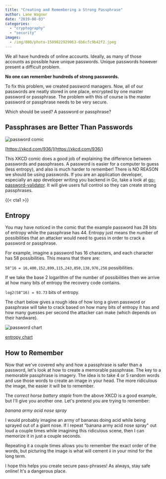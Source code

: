 ```yaml
---
title: "Creating and Remembering a Strong Passphrase"
author: Lane Wagner
date: "2019-08-03"
categories: 
  - "cryptography"
  - "security"
images:
  - /img/800/photo-1509822929063-6b6cfc9b42f2.jpeg
---
```


We all have hundreds of online accounts. Ideally, as many of those accounts as possible have unique passwords. Unique passwords however present a difficult problem.

**No one can remember hundreds of strong passwords.**

To fix this problem, we created password managers. Now, all of our passwords are neatly stored in one place, encrypted by one master password or passphrase. The problem with this of course is the master password or passphrase needs to be very secure.

Which should be used? A password or passphrase?

## Passphrases are Better Than Passwords

![password comic](/img/800/password_strength.png)

[https://xkcd.com/936/](https://xkcd.com/936/)

This XKCD comic does a good job of explaining the difference between passwords and passphrases. A password is easier for a computer to guess (less entropy), and also is much harder to remember! There is NO REASON we should be using passwords. If you are an application developer, especially an app developer writing you backend in Go, take a look at [go-password-validator](https://github.com/lane-c-wagner/go-password-validator). It will give users full control so they can create strong passphrases.

{{< cta1 >}}

## Entropy

You may have noticed in the comic that the example password has 28 bits of entropy while the passphrase has 44. Entropy just means the number of possibilities that an attacker would need to guess in order to crack a password or passphrase.

For example, imagine a password has 16 characters, and each character has 58 possibilities. This means that there are:

`58^16 = 16,400,152,899,115,243,850,138,976,256` possibilities.

If we take the base 2 logarithm of the number of possibilities then we arrive at how many bits of entropy the recovery code contains.

`log2(58^16) = 93.73` bits of entropy.

The chart below gives a rough idea of how long a given password or passphrase will take to crack based on how many bits of entropy it has and how many guesses per second the attacker can make (which depends on their hardware).

![password chart ](/img/800/rhdADIZYXJM2FxqNf6UOFqU5ar0VX3fayLFpKspN8uI.png)

[entropy chart](https://www.reddit.com/r/dataisbeautiful/comments/322lbk/time_required_to_bruteforce_crack_a_password/)

## How to Remember

Now that we've covered why and how a passphrase is safer than a password, let's look at how to create a memorable passphrase. The key to a memorable passphrase is imagery. The idea is to take 4 or 5 random words and use those words to create an image in your head. The more ridiculous the image, the easier it will be to remember.

The _correct horse battery staple_ from the above XKCD is a good example, but I'll give you another one. Let's pretend you are trying to remember:

_banana army acid nose spray_

I would probably imagine an army of bananas doing acid while being sprayed out of a giant nose. If I repeat "banana army acid nose spray" out loud a couple times while imagining this ridiculous scene, then I can memorize it in just a couple seconds.

Repeating it a couple times allows you to remember the exact order of the words, but picturing the image is what will cement ii in your mind for the long term.

I hope this helps you create secure pass-phrases! As always, stay safe online! It's a dangerous place.

